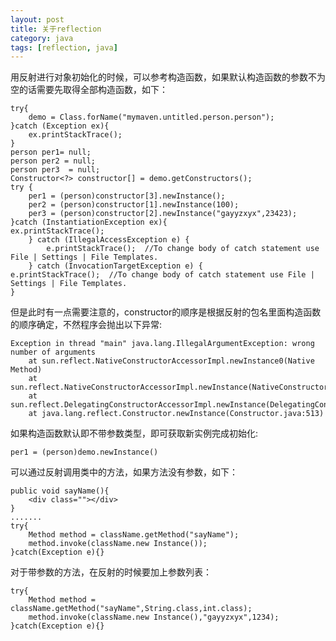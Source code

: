 ```yaml
---
layout: post
title: 关于reflection
category: java
tags: [reflection, java]
---
```


用反射进行对象初始化的时候，可以参考构造函数，如果默认构造函数的参数不为空的话需要先取得全部构造函数，如下：

    try{
        demo = Class.forName("mymaven.untitled.person.person");
    }catch (Exception ex){
        ex.printStackTrace();
    }
    person per1= null;
    person per2 = null;
    person per3  = null;
    Constructor<?> constructor[] = demo.getConstructors();
    try {
        per1 = (person)constructor[3].newInstance();
        per2 = (person)constructor[1].newInstance(100);
        per3 = (person)constructor[2].newInstance("gayyzxyx",23423);
    }catch (InstantiationException ex){
    ex.printStackTrace();
        } catch (IllegalAccessException e) {
            e.printStackTrace();  //To change body of catch statement use File | Settings | File Templates.
        } catch (InvocationTargetException e) {
    e.printStackTrace();  //To change body of catch statement use File | Settings | File Templates.
    }

但是此时有一点需要注意的，constructor的顺序是根据反射的包名里面构造函数的顺序确定，不然程序会抛出以下异常:

    Exception in thread "main" java.lang.IllegalArgumentException: wrong number of arguments
        at sun.reflect.NativeConstructorAccessorImpl.newInstance0(Native Method)
        at sun.reflect.NativeConstructorAccessorImpl.newInstance(NativeConstructorAccessorImpl.java:39)
        at sun.reflect.DelegatingConstructorAccessorImpl.newInstance(DelegatingConstructorAccessorImpl.java:27)
        at java.lang.reflect.Constructor.newInstance(Constructor.java:513)

如果构造函数默认即不带参数类型，即可获取新实例完成初始化:

    per1 = (person)demo.newInstance()

可以通过反射调用类中的方法，如果方法没有参数，如下：

    public void sayName(){
        <div class=""></div>
    }
    .......
    try{
        Method method = className.getMethod("sayName");
        method.invoke(className.new Instance());
    }catch(Exception e){}

对于带参数的方法，在反射的时候要加上参数列表：

    try{
        Method method = className.getMethod("sayName",String.class,int.class);
        method.invoke(className.new Instance(),"gayyzxyx",1234);
    }catch(Exception e){}


